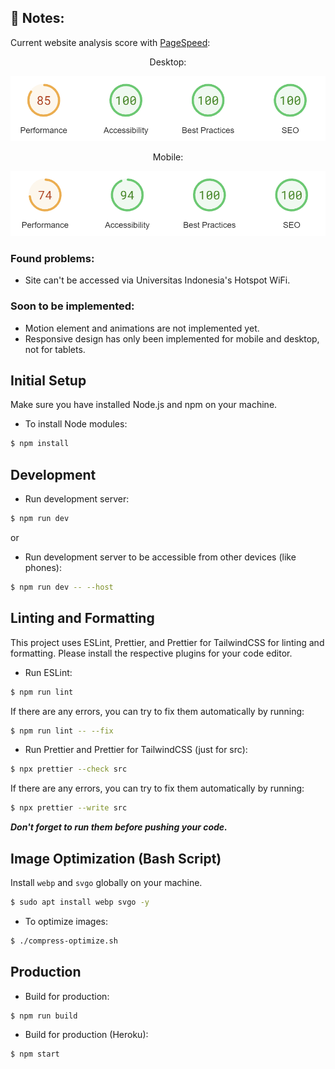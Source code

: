 ## 📌 Notes:

Current website analysis score with [PageSpeed](https://pagespeed.web.dev/analysis/https-abhipraya-dev/j7zj1ndu5g?form_factor=desktop):

<div align='center'>

Desktop:

![PageSpeed Desktop](/src/assets/readme/pagespeed_desktop.png)

Mobile:

![PageSpeed Mobile](/src/assets/readme/pagespeed_mobile.png)

</div>

### Found problems:

- Site can't be accessed via Universitas Indonesia's Hotspot WiFi.

### Soon to be implemented:

- Motion element and animations are not implemented yet.
- Responsive design has only been implemented for mobile and desktop, not for tablets.

## Initial Setup

Make sure you have installed Node.js and npm on your machine.

- To install Node modules:

```bash
$ npm install
```

## Development

- Run development server:

```bash
$ npm run dev
```

or

- Run development server to be accessible from other devices (like phones):

```bash
$ npm run dev -- --host
```

## Linting and Formatting

This project uses ESLint, Prettier, and Prettier for TailwindCSS for linting and formatting. Please install the respective plugins for your code editor.

- Run ESLint:

```bash
$ npm run lint
```

If there are any errors, you can try to fix them automatically by running:

```bash
$ npm run lint -- --fix
```

- Run Prettier and Prettier for TailwindCSS (just for src):

```bash
$ npx prettier --check src
```

If there are any errors, you can try to fix them automatically by running:

```bash
$ npx prettier --write src
```

**_Don't forget to run them before pushing your code._**

## Image Optimization (Bash Script)

Install `webp` and `svgo` globally on your machine.

```bash
$ sudo apt install webp svgo -y
```

- To optimize images:

```bash
$ ./compress-optimize.sh
```

## Production

- Build for production:

```bash
$ npm run build
```

- Build for production (Heroku):

```bash
$ npm start
```

